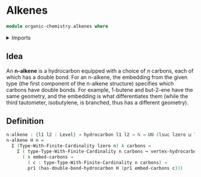 # Alkenes

```agda
module organic-chemistry.alkenes where
```

<details><summary>Imports</summary>

```agda
open import elementary-number-theory.natural-numbers

open import foundation.dependent-pair-types
open import foundation.embeddings
open import foundation.universe-levels

open import organic-chemistry.hydrocarbons
open import organic-chemistry.saturated-carbons

open import univalent-combinatorics.finite-types
```

</details>

## Idea

An **n-alkene** is a hydrocarbon equipped with a choice of $n$ carbons, each of
which has a double bond. For an n-alkene, the embedding from the given type (the
first component of the n-alkene structure) specifies which carbons have double
bonds. For example, 1-butene and but-2-ene have the same geometry, and the
embedding is what differentiates them (while the third tautometer, isobutylene,
is branched, thus has a different geometry).

## Definition

```agda
n-alkene : {l1 l2 : Level} → hydrocarbon l1 l2 → ℕ → UU (lsuc lzero ⊔ l1 ⊔ l2)
n-alkene H n =
  Σ (Type-With-Finite-Cardinality lzero n) λ carbons →
    Σ ( type-Type-With-Finite-Cardinality n carbons ↪ vertex-hydrocarbon H)
      ( λ embed-carbons →
        ( c : type-Type-With-Finite-Cardinality n carbons) →
        pr1 (has-double-bond-hydrocarbon H (pr1 embed-carbons c)))
```
